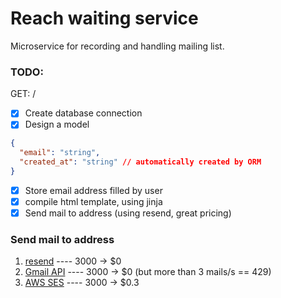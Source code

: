 # Reach waiting service

Microservice for recording and handling mailing list.

### TODO:

GET: /
- [x] Create database connection
- [x] Design a model
```json
{
  "email": "string",
  "created_at": "string" // automatically created by ORM 
}          
  ```
- [x] Store email address filled by user
- [x] compile html template, using jinja
- [x] Send mail to address (using resend, great pricing)

### Send mail to address

1. [resend](https://resend.com/) ---- 3000 -> $0
2. [Gmail API](https://developers.google.com/gmail/api/reference/quota) ---- 3000 -> $0 (but more than 3 mails/s == 429)
3. [AWS SES](https://aws.amazon.com/ses/pricing/) ---- 3000 -> $0.3